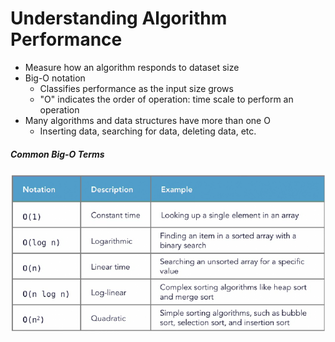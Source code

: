 # Understanding Algorithm Performance
- Measure how an algorithm responds to dataset size
- Big-O notation
  - Classifies performance as the input size grows
  - "O" indicates the order of operation: time scale to perform an operation
- Many algorithms and data structures have more than one O
  - Inserting data, searching for data, deleting data, etc.
##### Common Big-O Terms
![](img1.png)
